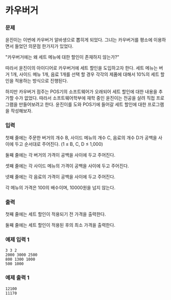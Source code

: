 # 카우버거
### 문제 

윤진이는 이번에 카우버거 알바생으로 뽑히게 되었다. 그녀는 카우버거를 평소에 이용하면서 들었던 의문점 한가지가 있었다.

"카우버거에는 왜 세트 메뉴에 대한 할인이 존재하지 않는가?"

따라서 윤진이의 아이디어로 카우버거에 세트 할인을 도입하고자 한다. 세트 메뉴는 버거 1개, 사이드 메뉴 1개, 음료 1개를 선택 할 경우 각각의 제품에 대해서 10%의 세트 할인을 적용하는 방식으로 진행된다.

하지만 카우버거 점주는 POS기의 소프트웨어가 오래되어 세트 할인에 대한 내용을 추가할 수가 없었다. 따라서 소프트웨어학부에 재학 중인 윤진이는 전공을 살려 직접 프로그램을 만들어보려고 한다. 윤진이를 도와 POS기에 들어갈 세트 할인에 대한 프로그램을 작성해보자.

### 입력

첫째 줄에는 주문한 버거의 개수 B, 사이드 메뉴의 개수 C, 음료의 개수 D가 공백을 사이에 두고 순서대로 주어진다. (1 ≤ B, C, D ≤ 1,000)

둘째 줄에는 각 버거의 가격이 공백을 사이에 두고 주어진다.

셋째 줄에는 각 사이드 메뉴의 가격이 공백을 사이에 두고 주어진다.

넷째 줄에는 각 음료의 가격이 공백을 사이에 두고 주어진다.

각 메뉴의 가격은 100의 배수이며, 10000원을 넘지 않는다.

### 출력

첫째 줄에는 세트 할인이 적용되기 전 가격을 출력한다.

둘째 줄에는 세트 할인이 적용된 후의 최소 가격을 출력한다.



### 예제 입력 1

~~~
3 3 2
2000 3000 2500
800 1300 1000
500 1000
~~~

### 예제 출력 1

~~~
12100
11170
~~~
